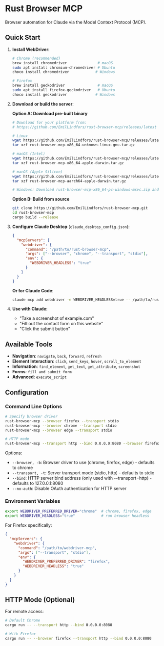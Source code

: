 # Rust Browser MCP

Browser automation for Claude via the Model Context Protocol (MCP).

## Quick Start

1. **Install WebDriver**:
   ```bash
   # Chrome (recommended)
   brew install chromedriver              # macOS
   sudo apt install chromium-chromedriver # Ubuntu
   choco install chromedriver            # Windows
   
   # Firefox
   brew install geckodriver               # macOS
   sudo apt install firefox-geckodriver   # Ubuntu
   choco install geckodriver             # Windows
   ```

2. **Download or build the server**:
   
   **Option A: Download pre-built binary**
   ```bash
   # Download for your platform from:
   # https://github.com/EmilLindfors/rust-browser-mcp/releases/latest
   
   # Linux
   wget https://github.com/EmilLindfors/rust-browser-mcp/releases/latest/download/rust-browser-mcp-x86_64-unknown-linux-gnu.tar.gz
   tar xzf rust-browser-mcp-x86_64-unknown-linux-gnu.tar.gz
   
   # macOS (Intel)
   wget https://github.com/EmilLindfors/rust-browser-mcp/releases/latest/download/rust-browser-mcp-x86_64-apple-darwin.tar.gz
   tar xzf rust-browser-mcp-x86_64-apple-darwin.tar.gz
   
   # macOS (Apple Silicon)
   wget https://github.com/EmilLindfors/rust-browser-mcp/releases/latest/download/rust-browser-mcp-aarch64-apple-darwin.tar.gz
   tar xzf rust-browser-mcp-aarch64-apple-darwin.tar.gz
   
   # Windows: Download rust-browser-mcp-x86_64-pc-windows-msvc.zip and extract
   ```
   
   **Option B: Build from source**
   ```bash
   git clone https://github.com/EmilLindfors/rust-browser-mcp.git
   cd rust-browser-mcp
   cargo build --release
   ```

3. **Configure Claude Desktop** (`claude_desktop_config.json`):
   ```json
   {
     "mcpServers": {
       "webdriver": {
         "command": "/path/to/rust-browser-mcp",
         "args": ["--browser", "chrome", "--transport", "stdio"],
         "env": {
           "WEBDRIVER_HEADLESS": "true"
         }
       }
     }
   }
   ```
   
   **Or for Claude Code**:
   ```bash
   claude mcp add webdriver -e WEBDRIVER_HEADLESS=true -- /path/to/rust-browser-mcp --browser firefox --transport stdio
   ```

4. **Use with Claude**:
   - "Take a screenshot of example.com"
   - "Fill out the contact form on this website"
   - "Click the submit button"

## Available Tools

- **Navigation**: `navigate`, `back`, `forward`, `refresh`
- **Element Interaction**: `click`, `send_keys`, `hover`, `scroll_to_element`
- **Information**: `find_element`, `get_text`, `get_attribute`, `screenshot`
- **Forms**: `fill_and_submit_form`
- **Advanced**: `execute_script`

## Configuration

### Command Line Options

```bash
# Specify browser driver
rust-browser-mcp --browser firefox --transport stdio
rust-browser-mcp --browser chrome --transport stdio
rust-browser-mcp --browser edge --transport stdio

# HTTP mode
rust-browser-mcp --transport http --bind 0.0.0.0:8080 --browser firefox
```

Options:
- `--browser, -b`: Browser driver to use (chrome, firefox, edge) - defaults to chrome
- `--transport, -t`: Server transport mode (stdio, http) - defaults to stdio
- `--bind`: HTTP server bind address (only used with --transport=http) - defaults to 127.0.0.1:8080
- `--no-auth`: Disable OAuth authentication for HTTP server

### Environment Variables

```bash
export WEBDRIVER_PREFERRED_DRIVER="chrome"  # chrome, firefox, edge
export WEBDRIVER_HEADLESS="true"            # run browser headless
```

For Firefox specifically:
```json
{
  "mcpServers": {
    "webdriver": {
      "command": "/path/to/webdriver-mcp",
      "args": ["--transport", "stdio"],
      "env": {
        "WEBDRIVER_PREFERRED_DRIVER": "firefox",
        "WEBDRIVER_HEADLESS": "true"
      }
    }
  }
}
```

## HTTP Mode (Optional)

For remote access:
```bash
# Default Chrome
cargo run -- --transport http --bind 0.0.0.0:8080

# With Firefox
cargo run -- --browser firefox --transport http --bind 0.0.0.0:8080
```